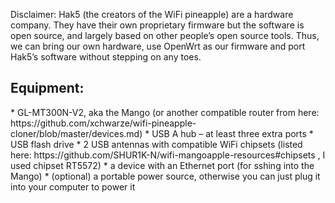 Disclaimer: Hak5 (the creators of the WiFi pineapple) are a hardware company. They have their own proprietary firmware but the software is open source, and largely based on other people’s open source tools. Thus, we can bring our own hardware, use OpenWrt as our firmware and port Hak5’s software without stepping on any toes. 

<h2>Equipment:</h2>
    * GL-MT300N-V2, aka the Mango (or another compatible router from here: https://github.com/xchwarze/wifi-pineapple-cloner/blob/master/devices.md)
    * USB A hub – at least three extra ports
    * USB flash drive
    * 2 USB antennas with compatible WiFi chipsets (listed here: https://github.com/SHUR1K-N/wifi-mangoapple-resources#chipsets , I used chipset RT5572)
    * a device with an Ethernet port (for sshing into the Mango)
    * (optional) a portable power source, otherwise you can just plug it into your computer to power it
